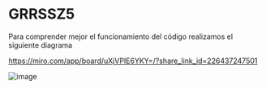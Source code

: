 # GRRSSZ5

Para comprender mejor el funcionamiento del código realizamos el siguiente diagrama

https://miro.com/app/board/uXjVPIE6YKY=/?share_link_id=226437247501

![image](https://user-images.githubusercontent.com/77471637/201349783-b75a5acd-4c6b-448a-9627-4498255daee0.png)
